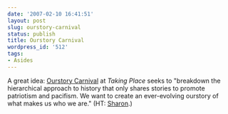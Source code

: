 ```yaml
---
date: '2007-02-10 16:41:51'
layout: post
slug: ourstory-carnival
status: publish
title: Ourstory Carnival
wordpress_id: '512'
tags:
- Asides
---
```


A great idea: [Ourstory Carnival](http://takingplace.org/2007/02/04/ourstory-carnival-beginning/) at _Taking Place_ seeks to "breakdown the hierarchical approach to history that only shares stories to promote patriotism and pacifism. We want to create an ever-evolving ourstory of what makes us who we are." (HT: [Sharon](http://www.earlymodernweb.org.uk/emn/index.php/archives/2007/02/black-history-carnival/).)
